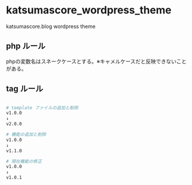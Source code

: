 # katsumascore_wordpress_theme

katsumascore.blog wordpress theme

## php ルール

phpの変数名はスネークケースとする。※キャメルケースだと反映できないことがある。

## tag ルール

```bash

# template ファイルの追加と削除
v1.0.0
↓
v2.0.0

# 機能の追加と削除
v1.0.0
↓
v1.1.0

# 現在機能の修正
v1.0.0
↓
v1.0.1

```


